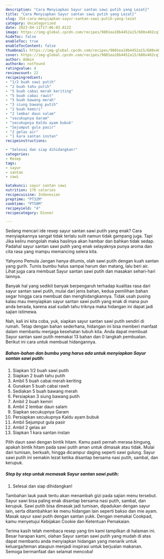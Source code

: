 ```yaml
---
description: "Cara Menyiapkan Sayur santan sawi putih yang Lezat}"
title: "Cara Menyiapkan Sayur santan sawi putih yang Lezat}"
slug: 354-cara-menyiapkan-sayur-santan-sawi-putih-yang-lezat
category: Uncategorized
date: 2023-04-11T17:06:03.812Z
image: https://img-global.cpcdn.com/recipes/9801ea10b4452a15/680x482cq70/sayur-santan-sawi-putih-foto-resep-utama.jpg
hideToc: false
enableToc: true
enableTocContent: false
thumbnail: https://img-global.cpcdn.com/recipes/9801ea10b4452a15/680x482cq70/sayur-santan-sawi-putih-foto-resep-utama.jpg
cover: https://img-global.cpcdn.com/recipes/9801ea10b4452a15/680x482cq70/sayur-santan-sawi-putih-foto-resep-utama.jpg
author: Admin
authorAv: notfound
ratingvalue: 4
reviewcount: 22
recipeingredient:
- "1/2 buah sawi putih"
- "2 buah tahu putih"
- "5 buah cabai merah keriting"
- "5 buah cabai rawit"
- "5 buah bawang merah"
- "3 siung bawang putih"
- "2 buah kemiri"
- "2 lembar daun salam"
- "secukupnya Garam"
- "secukupnya Kaldu ayam bubuk"
- "Sejumput gula pasir"
- "2 gelas air"
- "1 kara santan instan"
recipeinstructions:

- "Selesai dan siap dihidangkan!"
categories:
- Resep
tags:
- sayur
- santan
- sawi

katakunci: sayur santan sawi 
nutrition: 176 calories
recipecuisine: Indonesian
preptime: "PT32M"
cooktime: "PT58M"
recipeyield: "4"
recipecategory: Dinner

---
```



Sedang mencari ide resep sayur santan sawi putih yang enak? Cara menyiapkannya sangat tidak terlalu sulit namun tidak gampang juga. Tapi Jika keliru mengolah maka hasilnya akan hambar dan bahkan tidak sedap. Padahal sayur santan sawi putih yang enak selayaknya punya aroma dan cita rasa yang mampu memancing selera kita.


Yahyono Pemula Jangan hanya ditumis, olah sawi putih dengan kuah santan yang gurih. Tumis bumbu halus sampai harum dan matang, lalu beri air. Lihat juga cara membuat Sayur santan sawi putih dan masakan sehari-hari lainnya.

Banyak hal yang sedikit banyak berpengaruh terhadap kualitas rasa dari sayur santan sawi putih, mulai dari jenis bahan, kedua pemilihan bahan segar hingga cara membuat dan menghidangkannya. Tidak usah pusing kalau mau menyiapkan sayur santan sawi putih yang enak di mana pun anda berada, karena asal sudah tahu triknya maka hidangan ini dapat jadi sajian istimewa.


Nah, kali ini kita coba, yuk, siapkan sayur santan sawi putih sendiri di rumah. Tetap dengan bahan sederhana, hidangan ini bisa memberi manfaat dalam membantu menjaga kesehatan tubuh kita. Anda dapat membuat Sayur santan sawi putih memakai 13 bahan dan 0 langkah pembuatan. Berikut ini cara untuk membuat hidangannya.

<!--inarticleads1-->

##### Bahan-bahan dan bumbu yang harus ada untuk menyiapkan Sayur santan sawi putih:

1. Siapkan 1/2 buah sawi putih
1. Siapkan 2 buah tahu putih
1. Ambil 5 buah cabai merah keriting
1. Gunakan 5 buah cabai rawit
1. Sediakan 5 buah bawang merah
1. Persiapkan 3 siung bawang putih
1. Ambil 2 buah kemiri
1. Ambil 2 lembar daun salam
1. Siapkan secukupnya Garam
1. Persiapkan secukupnya Kaldu ayam bubuk
1. Ambil Sejumput gula pasir
1. Ambil 2 gelas air
1. Siapkan 1 kara santan instan


Pilih daun sawi dengan bintik hitam. Kamu pasti pernah merasa bingung, apakah bintik hitam pada sawi putih aman untuk dimasak atau tidak. Mulai dari tumisan, berkuah, hingga dicampur daging seperti sawi gulung. Sayur sawi putih ini semakin lezat ketika disantap bersama nasi putih, sambal, dan kerupuk. 

<!--inarticleads2-->

##### Step by step untuk memasak Sayur santan sawi putih:


1. Selesai dan siap dihidangkan!

Tambahan lauk pauk tentu akan menambah gizi pada sajian menu tersebut. Sayur sawi bisa paling enak disantap bersama nasi putih, sambal, dan kerupuk. Sawi putih bisa dimasak jadi tumisan, dipadukan dengan sayur lain, serta ditambahkan ke menu hidangan lain seperti bakso dan mie ayam. Masak sayur sawi putih dengan santan yukk. Dengan memakai Cookpad, kamu menyetujui Kebijakan Cookie dan Ketentuan Pemakaian. 

Terima kasih telah membaca resep yang tim kami tampilkan di halaman ini. Besar harapan kami, olahan Sayur santan sawi putih yang mudah di atas dapat membantu anda menyiapkan hidangan yang menarik untuk keluarga/teman ataupun menjadi inspirasi untuk berjualan makanan. Semoga bermanfaat dan selamat mencoba!
